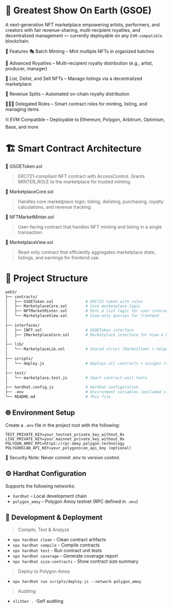# 🎪 Greatest Show On Earth (GSOE)
A next-generation NFT marketplace empowering artists, performers, and creators with fair revenue-sharing, multi-recipient royalties, and decentralized management — currently deployable on any `EVM-compatible` blockchain.

🚀 Features
🎭 Batch Minting – Mint multiple NFTs in organized batches

💸 Advanced Royalties – Multi-recipient royalty distribution (e.g., artist, producer, manager)

🛒 List, Delist, and Sell NFTs – Manage listings via a decentralized marketplace

🧾 Revenue Splits – Automated on-chain royalty distribution

🧑‍🤝‍🧑 Delegated Roles – Smart contract roles for minting, listing, and managing items

⛓️ EVM Compatible – Deployable to Ethereum, Polygon, Arbitrum, Optimism, Base, and more

# 🏗️ Smart Contract Architecture

🔹 GSOEToken.sol
> ERC721-compliant NFT contract with AccessControl. Grants MINTER_ROLE to the marketplace for trusted minting.

🔹 MarketplaceCore.sol
> Handles core marketplace logic: listing, delisting, purchasing, royalty calculations, and revenue tracking.

🔹 NFTMarketMinter.sol
> User-facing contract that handles NFT minting and listing in a single transaction.

🔹 MarketplaceView.sol
> Read-only contract that efficiently aggregates marketplace state, listings, and earnings for frontend use.

# 📁 Project Structure
```bash
web3/
├── contracts/
│   ├── GSOEToken.sol              # ERC721 token with roles
│   ├── MarketplaceCore.sol        # Core marketplace logic
│   ├── NFTMarketMinter.sol        # Mint & list logic for user interaction
│   └── MarketplaceView.sol        # View-only queries for frontend
│
├── interfaces/
│   ├── INFT.sol                   # GSOEToken interface
│   ├── IMarketplaceCore.sol       # Marketplace interface for View & Minter
│
├── lib/
│   └── MarketplaceLib.sol         # Shared struct (MarketItem) + helper functions
│
├── scripts/
│   └── deploy.js                  # Deploys all contracts + assigns roles
│
├── test/
│   └── marketplace.test.js        # Smart contract unit tests
│
├── hardhat.config.js              # Hardhat configuration
├── .env                           # Environment variables (excluded via .gitignore)
└── README.md                      # This file

```
## 🌐 Environment Setup

Create a `.env` file in the project root with the following:

```env
TEST_PRIVATE_KEY=your_testnet_private_key_without_0x
LIVE_PRIVATE_KEY=your_mainnet_private_key_without_0x
POLYGON_AMOY_RPC=https://rpc-amoy.polygon.technology
POLYGONSCAN_API_KEY=your_polygonscan_api_key (optional)
```
🔐 Security Note: Never commit .env to version control.

## ⚙️ Hardhat Configuration

Supports the following networks:

- `hardhat` – Local development chain
- `polygon_amoy` – Polygon Amoy testnet (RPC defined in `.env`)


## 🧪 Development & Deployment
> Compile, Test & Analyze
- `npx hardhat clean`            - Clean contract artifacts
- `npx hardhat compile`          - Compile contracts
- `npx hardhat test`              - Run contract unit tests
- `npx hardhat coverage`         - Generate coverage report
- `npx hardhat size-contracts`    - Show contract size summary


> Deploy to Polygon Amoy
- `npx hardhat run scripts/deploy.js --network polygon_amoy`

> Auditing
- `slither .`     -Self auditing